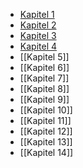 - [Kapitel 1](Kapitel%201.md)
- [Kapitel 2](Kapitel%202.md)
- [Kapitel 3](Kapitel%203.md) 
- [Kapitel 4](Kapitel%204.md) 
- [[Kapitel 5]]
- [[Kapitel 6]]
- [[Kapitel 7]]
- [[Kapitel 8]]
- [[Kapitel 9]]
- [[Kapitel 10]]
- [[Kapitel 11]]
- [[Kapitel 12]]
- [[Kapitel 13]]
- [[Kapitel 14]]